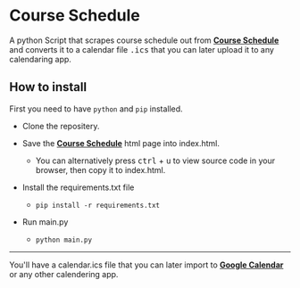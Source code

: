 # Course Schedule

A python Script that scrapes course schedule out from **[Course Schedule](https://ritaj.birzeit.edu/student/schedule)** and converts it to a calendar file <kbd>.ics</kbd> that you can later upload it to any calendaring app.


## How to install
First you need to have ```python``` and ```pip``` installed.

- Clone the repositery.
- Save the **[Course Schedule](https://ritaj.birzeit.edu/student/schedule)** html page into index.html.

    - You can alternatively press <kbd>ctrl</kbd> + <kbd>u</kbd> to view source code in your browser, then copy it to index.html.

- Install the requirements.txt file

    -  ```pip install -r requirements.txt```

- Run main.py

  - ```python main.py```


---

You'll have a calendar.ics file that you can later import to **[Google Calendar](https://calendar.google.com)** or any other calendering app.
